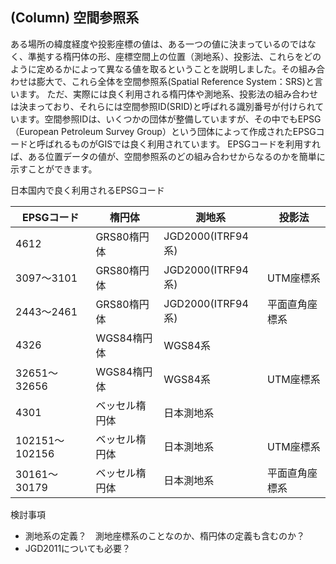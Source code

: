 ## (Column) 空間参照系
ある場所の緯度経度や投影座標の値は、ある一つの値に決まっているのではなく、準拠する楕円体の形、座標空間上の位置（測地系）、投影法、これらをどのように定めるかによって異なる値を取るということを説明しました。その組み合わせは膨大で、これら全体を空間参照系(Spatial Reference System：SRS)と言います。
ただ、実際には良く利用される楕円体や測地系、投影法の組み合わせは決まっており、それらには空間参照ID(SRID)と呼ばれる識別番号が付けられています。空間参照IDは、いくつかの団体が整備していますが、その中でもEPSG（European Petroleum Survey Group）という団体によって作成されたEPSGコードと呼ばれるものがGISでは良く利用されています。
EPSGコードを利用すれば、ある位置データの値が、空間参照系のどの組み合わせからなるのかを簡単に示すことができます。

日本国内で良く利用されるEPSGコード

|EPSGコード|楕円体|測地系|投影法|
|----|----|----|----|
|4612|GRS80楕円体|JGD2000(ITRF94系)| 
|3097〜3101|GRS80楕円体|JGD2000(ITRF94系)|UTM座標系|
|2443〜2461|GRS80楕円体|JGD2000(ITRF94系)|平面直角座標系|
|4326| WGS84楕円体| WGS84系||
|32651～32656|WGS84楕円体|WGS84系|UTM座標系|
|4301|ベッセル楕円体| 日本測地系||
|102151～102156|ベッセル楕円体|日本測地系|UTM座標系|
|30161～30179|ベッセル楕円体|日本測地系|平面直角座標系|

検討事項

- 測地系の定義？　測地座標系のことなのか、楕円体の定義も含むのか？
- JGD2011についても必要？

